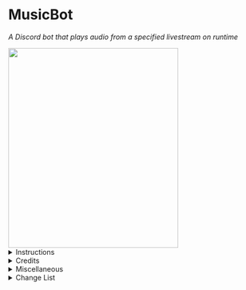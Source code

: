 # MusicBot
 
<i>A Discord bot that plays audio from a specified livestream on runtime</i>

<img src="https://raw.githubusercontent.com/Persomatey/MusicBot/master/LoFiGirl.jpg?token=AFRVWK7IVN2U7LXLBY5TFYDA6AHK4" data-canonical-src="https://raw.githubusercontent.com/Persomatey/MusicBot/master/LoFiGirl.jpg?token=AFRVWK7IVN2U7LXLBY5TFYDA6AHK4" width="340" height="400" />

<details>
<summary>Instructions</summary>
<blockquote>

1. [![Run on Repl.it](https://repl.it/badge/github/Persomatey/MusicBot)](https://repl.it/github/Persomatey/MusicBot) 
2. Before running the code, enter the following commands into the console: 
	- `npm i ffmpeg-static` to install FFmpeg dependencies 
	- `npm i --save ytdl-core opusscript` to install OpusScript dependencies 
3. In config.json do the following: 
	- Type the character you want to be the prefix of every command in the `prefix`
	- Paste the bot's token into the quotation marks of the `token` variable 
	- Paste the the channel ID of the channel you want into the quotation marks of the `channel` variable 
	- Paste the stream URL of the music you want to listen to into the quotation marks of the `link` variable
4. Run the replit app 
5. Hop in the voice channel and listen to some beats 

</blockquote>
</details>

<details>
<summary>Credits</summary>
<blockquote>
 
- Programmed by [Hunter Goodin](https://huntergoodin.com/) 
- Concept art for ChilledCow's LoFi girl created by [@Timo_wei95](https://twitter.com/Timo_wei95/status/1190556956458532865) on Twitter 

</blockquote>
</details>

<details>
<summary>Miscellaneous</summary>
<blockquote>

- A good online IDE to run this code on is [Replit](https://replit.com/) 
  - Alternatively can also be run via any IDE such as [Visual Studio](https://visualstudio.microsoft.com/downloads/), [VS Code](https://code.visualstudio.com/insiders/), [Atom](https://atom.io/), etc 
- A good 24/7 pinger with 5 minute pings is [UptimeRobot](https://uptimerobot.com/) 

</blockquote>
</details>

<details>
<summary>Change List</summary>
<blockquote>

<details>
<summary>CL-000003</summary>
<blockquote>

- Made the following changes: 
	- Added the art to the repo directly 
	- Changed reference to art in README to this repo's copy 
	- Edited the README to reflect the above changes 

</blockquote>
</details>


<details>
<summary>CL-000002</summary>
<blockquote>

- Made the following changes: 
	- Removed references to the client server from index.js as I am no longer using it 
	- Added .replit file 
	- Edited the README to reflect the above changes 

</blockquote>
</details>

<details>
<summary>CL-000001</summary>
<blockquote>

- Made the following changes: 
	- Added the link to the config 
	- Added the channel ID to the config 
	- Edited the README to reflect the above changes 

</blockquote>
</details>

<details>
<summary>CL-000000</summary>
<blockquote>

Initial upload 

</blockquote>
</details>

</blockquote>
</details>
